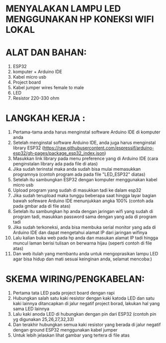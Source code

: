 # MENYALAKAN LAMPU LED MENGGUNAKAN HP KONEKSI WIFI LOKAL

# ALAT DAN BAHAN:
1. ESP32
2. komputer + Arduino IDE
3. Kabel micro usb
4. Project board
5. Kabel jumper wires female to male
6. LED
7. Resistor 220-330 ohm

# LANGKAH KERJA :
1. Pertama-tama anda harus menginstal software Arduino IDE di komputer anda
2. Setelah menginstal software Arduino IDE, anda juga harus menginstal library ESP32 (https://raw.githubusercontent.com/espressif/arduino-esp32/gh-pages/package_esp32_index.json)
3. Masukkan link library pada menu preference yang di Arduino IDE (cara penginstalan library ada pada file di atas)
4. Jika sudah terinstal maka anda sudah bisa mulai memasukkan programnya (contoh program ada pada file "LED_ESP32" diatas)
5. Setelah itu sambungkan ESP32 dengan komputer menggunakan kabel micro usb
6. Upload program yang sudah di masukkan tadi ke dalam esp32 
7. Jika sudah terupload maka tunggu beberapa saat hingga layar bagian bawah sofeware Arduino IDE menunjukkan angka 100% (contoh ada pada gmbar ada di file atas)
8. Setelah itu sambungkan hp anda dengan jaringan wifi yang sudah di program tadi, masukkan password sama dengan yang ada di program tadi
9. Jika sudah terkoneksi, anda bisa membuka serial monitor yang ada di Arduino IDE dan dapat mengetahui alamat IP dari jaringan wifinya
10. Lalu kalian buka web pada hp anda dan masukan alamat IP tadi hingga muncul laman berisi tulisan on berwarna hijau (seperti contoh di file atas)
11. Dan web itulah yang membantu anda untuk mengoprasikan lampu LED agar bisa hidup dan mati sesuai keinginan anda, selamat mencoba:)

# SKEMA WIRING/PENGKABELAN:
1. Pertama tata LED pada project board dengan rapi
2. Hubungkan salah satu kaki resistor dengan kaki katoda LED dan satu kaki lainnya ditancapkan di jalur negatif project borad, lakukan hal yang sama LED lainnya
3. Lalu kaki anoda LED di hubungkan dengan pin dari ESP32 (contoh pin yg digunakan 25,26,27,32,33)
4. Dan terakhir hubungkan semua kaki resistor yang berada di jalur negatif dengan ground ESP32 menggunakan kabel jumper
5. Untuk lebih jelaskan lihat gambar yang tertera di file atas





